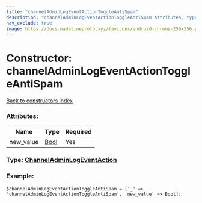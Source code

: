 ```yaml
---
title: "channelAdminLogEventActionToggleAntiSpam"
description: "channelAdminLogEventActionToggleAntiSpam attributes, type and example"
nav_exclude: true
image: https://docs.madelineproto.xyz/favicons/android-chrome-256x256.png
---
```

# Constructor: channelAdminLogEventActionToggleAntiSpam  
[Back to constructors index](/API_docs/constructors/index.html)



### Attributes:

| Name     |    Type       | Required |
|----------|---------------|----------|
|new\_value|[Bool](/API_docs/types/Bool.html) | Yes|



### Type: [ChannelAdminLogEventAction](/API_docs/types/ChannelAdminLogEventAction.html)


### Example:

```
$channelAdminLogEventActionToggleAntiSpam = ['_' => 'channelAdminLogEventActionToggleAntiSpam', 'new_value' => Bool];
```  
